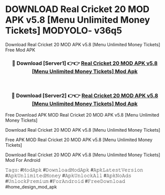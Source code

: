 # DOWNLOAD Real Cricket 20 MOD APK v5.8 [Menu Unlimited Money Tickets] MODYOLO- v36q5
Download Real Cricket 20 MOD APK v5.8 [Menu Unlimited Money Tickets] Free Mod APK

<div align="center">
<h3>🔴 Download [Server1] 👉👉 <a href="https://apk-comot.site?title=Real_Cricket_20_MOD_APK_v5.8_[Menu_Unlimited_Money_Tickets]">Real Cricket 20 MOD APK v5.8 [Menu Unlimited Money Tickets] Mod Apk</a></h3><br>

<h3>🔴 Download [Server2] 👉👉 <a href="https://apk-comot.site?title=Real_Cricket_20_MOD_APK_v5.8_[Menu_Unlimited_Money_Tickets]">Real Cricket 20 MOD APK v5.8 [Menu Unlimited Money Tickets] Mod Apk</a></h3>
</div>


Free Download APK MOD Real Cricket 20 MOD APK v5.8 [Menu Unlimited Money Tickets]

Download Real Cricket 20 MOD APK v5.8 [Menu Unlimited Money Tickets] 

Free APK MOD Real Cricket 20 MOD APK v5.8 [Menu Unlimited Money Tickets] 

Download Real Cricket 20 MOD APK v5.8 [Menu Unlimited Money Tickets] Mod For Android

𝚃𝚊𝚐𝚜: #𝙼𝚘𝚍𝙰𝚙𝚔 #𝙳𝚘𝚠𝚗𝚕𝚘𝚊𝚍𝙼𝚘𝚍𝙰𝚙𝚔 #𝙰𝚙𝚔𝙻𝚊𝚝𝚎𝚜𝚝𝚅𝚎𝚛𝚜𝚒𝚘𝚗 #𝙰𝚙𝚔𝚄𝚗𝚕𝚒𝚖𝚒𝚝𝚎𝚍𝙼𝚘𝚗𝚎𝚢 #𝙰𝚙𝚔𝚄𝚗𝚕𝚘𝚌𝚔𝙰𝚕𝚕 #𝙰𝚙𝚔𝙽𝚘𝙰𝚍𝚜 #𝚄𝚗𝚕𝚘𝚌𝚔𝙿𝚛𝚎𝚖𝚒𝚞𝚖 #𝙵𝚘𝚛𝙰𝚗𝚍𝚛𝚘𝚒𝚍 #𝙵𝚛𝚎𝚎𝙳𝚘𝚠𝚗𝚕𝚘𝚊𝚍 #home_design_mod_apk
